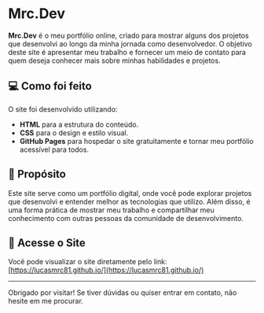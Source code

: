 # Mrc.Dev

**Mrc.Dev** é o meu portfólio online, criado para mostrar alguns dos projetos que desenvolvi ao longo da minha jornada como desenvolvedor. O objetivo deste site é apresentar meu trabalho e fornecer um meio de contato para quem deseja conhecer mais sobre minhas habilidades e projetos.

## 💻 Como foi feito

O site foi desenvolvido utilizando:

- **HTML** para a estrutura do conteúdo.
- **CSS** para o design e estilo visual.
- **GitHub Pages** para hospedar o site gratuitamente e tornar meu portfólio acessível para todos.

## 📍 Propósito

Este site serve como um portfólio digital, onde você pode explorar projetos que desenvolvi e entender melhor as tecnologias que utilizo. Além disso, é uma forma prática de mostrar meu trabalho e compartilhar meu conhecimento com outras pessoas da comunidade de desenvolvimento.

## 🔗 Acesse o Site

Você pode visualizar o site diretamente pelo link: [https://lucasmrc81.github.io/](https://lucasmrc81.github.io/)

---

Obrigado por visitar! Se tiver dúvidas ou quiser entrar em contato, não hesite em me procurar.
